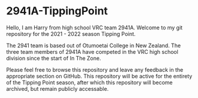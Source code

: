 # 2941A-TippingPoint

Hello, I am Harry from high school VRC team 2941A. Welcome to my git repository for the 2021 - 2022 season Tipping Point.

The 2941 team is based out of Otumoetai College in New Zealand.
The three team members of 2941A have competed in the VRC high school division since the start of In The Zone.

Please feel free to browse this repository and leave any feedback in the appropriate section on GitHub.
This repository will be active for the entirety of the Tipping Point season, after which this repository will become archived, but remain publicly accessable.
